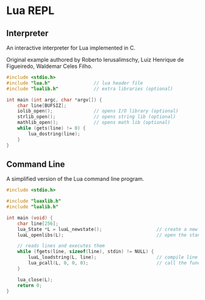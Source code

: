 # Lua REPL

## Interpreter

An interactive interpreter for Lua implemented in C.

Original example authored by Roberto Ierusalimschy, Luiz Henrique de Figueiredo, Waldemar Celes Filho.

```c
#include <stdio.h>
#include "lua.h"                // lua header file
#include "lualib.h"             // extra libraries (optional)

int main (int argc, char *argv[]) {
    char line[BUFSIZ];
    iolib_open();               // opens I/O library (optional)
    strlib_open();              // opens string lib (optional)
    mathlib_open();             // opens math lib (optional)
    while (gets(line) != 0) {
        lua_dostring(line);
    }
}
```

## Command Line

A simplified version of the Lua command line program.

```c
#include <stdio.h>

#include "luaxlib.h"
#include "lualib.h"

int main (void) {
    char line[256];
    lua_State *L = luaL_newstate();                    // create a new state
    luaL_openlibs(L);                                  // open the standard libraries

    // reads lines and executes them
    while (fgets(line, sizeof(line), stdin) != NULL) {
        luaL_loadstring(L, line);                      // compile line to a function
        lua_pcall(L, 0, 0, 0);                         // call the function
    }

    lua_close(L);
    return 0;
}
```
